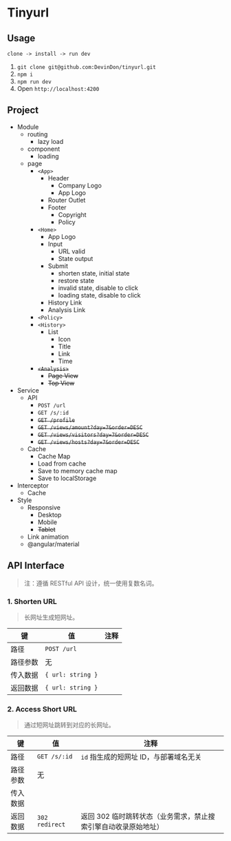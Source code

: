 # Tinyurl

## Usage

`clone -> install -> run dev`

1. `git clone git@github.com:DevinDon/tinyurl.git`
2. `npm i`
3. `npm run dev`
4. Open `http://localhost:4200`

## Project

- Module
  - routing
    - lazy load
  - component
    - loading
  - page
    - `<App>`
      - Header
        - Company Logo
        - App Logo
      - Router Outlet
      - Footer
        - Copyright
        - Policy
    - `<Home>`
      - App Logo
      - Input
        - URL valid
        - State output
      - Submit
        - shorten state, initial state
        - restore state
        - invalid state, disable to click
        - loading state, disable to click
      - History Link
      - Analysis Link
    - `<Policy>`
    - `<History>`
      - List
        - Icon
        - Title
        - Link
        - Time
    - <del>`<Analysis>`</del>
      - <del>Page View</del>
      - <del>Top View</del>
- Service
  - API
    - `POST /url`
    - `GET /s/:id`
    - <del>`GET /profile`</del>
    - <del>`GET /views/amount?day=7&order=DESC`</del>
    - <del>`GET /views/visitors?day=7&order=DESC`</del>
    - <del>`GET /views/hosts?day=7&order=DESC`</del>
  - Cache
    - Cache Map
    - Load from cache
    - Save to memory cache map
    - Save to localStorage
- Interceptor
  - Cache
- Style
  - Responsive
    - Desktop
    - Mobile
    - <del>Tablet</del>
  - Link animation
  - @angular/material

## API Interface

> 注：遵循 RESTful API 设计，统一使用复数名词。

### 1. Shorten URL

> 长网址生成短网址。

| 键       | 值                | 注释 |
| -------- | ----------------- | ---- |
| 路径     | `POST /url`       |      |
| 路径参数 | 无                |      |
| 传入数据 | `{ url: string }` |      |
| 返回数据 | `{ url: string }` |      |

### 2. Access Short URL

> 通过短网址跳转到对应的长网址。

| 键       | 值             | 注释                                                            |
| -------- | -------------- | --------------------------------------------------------------- |
| 路径     | `GET /s/:id`   | `id` 指生成的短网址 ID，与部署域名无关                          |
| 路径参数 | 无             |                                                                 |
| 传入数据 |                |                                                                 |
| 返回数据 | `302 redirect` | 返回 302 临时跳转状态（业务需求，禁止搜索引擎自动收录原始地址） |
